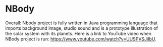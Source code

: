 # NBody
Overall: Nbody project is fully written in Java programming language 
that imports background image, studio sound and is a prototype illustration of the solar system with its planets.
Here is a link to YouTube video when NBody project is run: https://www.youtube.com/watch?v=UUSPVSJiIbU.
